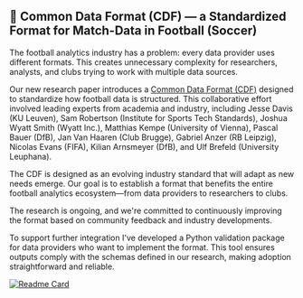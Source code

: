 ## 🔬 Common Data Format (CDF) — a Standardized Format for Match-Data in Football (Soccer)

The football analytics industry has a problem: every data provider uses different formats. This creates unnecessary complexity for researchers, analysts, and clubs trying to work with multiple data sources.

Our new research paper introduces a [Common Data Format (CDF)](https://arxiv.org/abs/2505.15820) designed to standardize how football data is structured. This collaborative effort involved leading experts from academia and industry, including Jesse Davis (KU Leuven), Sam Robertson (Institute for Sports Tech Standards), Joshua Wyatt Smith (Wyatt Inc.), Matthias Kempe (University of Vienna), Pascal Bauer (DfB), Jan Van Haaren (Club Brugge), Gabriel Anzer (RB Leipzig), Nicolas Evans (FIFA), Kilian Arnsmeyer (DfB), and Ulf Brefeld (University Leuphana).

The CDF is designed as an evolving industry standard that will adapt as new needs emerge. Our goal is to establish a format that benefits the entire football analytics ecosystem—from data providers to researchers to clubs.

The research is ongoing, and we're committed to continuously improving the format based on community feedback and industry developments.

To support further integration I've developed a Python validation package for data providers who want to implement the format. This tool ensures outputs comply with the schemas defined in our research, making adoption straightforward and reliable.

[![Readme Card](https://github-readme-stats.vercel.app/api/pin/?username=UnravelSports&repo=common-data-format-validator&theme=dracula)](https://github.com/UnravelSports/common-data-format-validator)